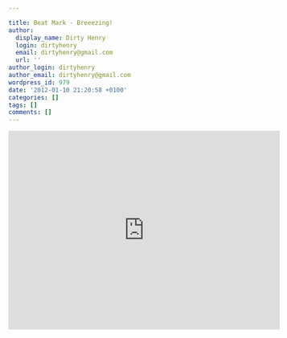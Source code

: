 ```yaml
---

title: Beat Mark - Breeezing!
author:
  display_name: Dirty Henry
  login: dirtyhenry
  email: dirtyhenry@gmail.com
  url: ''
author_login: dirtyhenry
author_email: dirtyhenry@gmail.com
wordpress_id: 979
date: '2012-01-10 21:20:58 +0100'
categories: []
tags: []
comments: []
---
```

<iframe width="540" height="396" src="http://www.youtube.com/embed/9svgRv2Zip0" frameborder="0" allowfullscreen></iframe>
